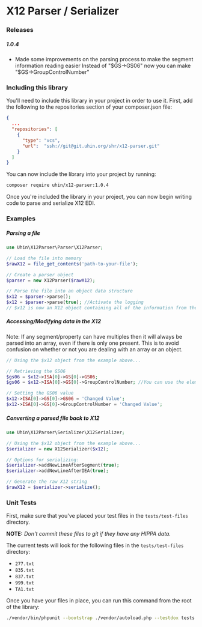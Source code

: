 # X12 Parser / Serializer

### Releases

##### 1.0.4
- Made some improvements on the parsing process to make the segment information reading easier
  Instead of "$GS->GS06" now you can make "$GS->GroupControlNumber"


### Including this library

You'll need to include this library in your project in order to use it. First, add the following to the repositories section of your composer.json file:
```json
{
  ...
  "repositories": [
    {
      "type": "vcs",
      "url":  "ssh://git@git.uhin.org/shr/x12-parser.git"
    }
  ]
}
```

You can now include the library into your project by running:

```bash
composer require uhin/x12-parser:1.0.4
```

Once you're included the library in your project, you can now begin writing code to parse and serialize X12 EDI.


### Examples

##### Parsing a file
```php
use Uhin\X12Parser\Parser\X12Parser;

// Load the file into memory
$rawX12 = file_get_contents('path-to-your-file');

// Create a parser object
$parser = new X12Parser($rawX12);

// Parse the file into an object data structure
$x12 = $parser->parse();
$x12 = $parser->parse(true); //Activate the logging
// $x12 is now an X12 object containing all of the information from the X12 file
```

##### Accessing/Modifying data in the X12
Note: If any segment/property can have multiples then it will always be parsed into an array, even if there is only one present. 
This is to avoid confusion on whether or not you are dealing with an array or an object.
```php
// Using the $x12 object from the example above...

// Retrieving the GS06
$gs06 = $x12->ISA[0]->GS[0]->GS06;
$gs06 = $x12->ISA[0]->GS[0]->GroupControlNumber; //You can use the element name

// Setting the GS06 value
$x12->ISA[0]->GS[0]->GS06 = 'Changed Value';
$x12->ISA[0]->GS[0]->GroupControlNumber = 'Changed Value';
```

##### Converting a parsed file back to X12
```php
use Uhin\X12Parser\Serializer\X12Serializer;

// Using the $x12 object from the example above...
$serializer = new X12Serializer($x12);

// Options for serializing:
$serializer->addNewLineAfterSegment(true);
$serializer->addNewLineAfterIEA(true);

// Generate the raw X12 string
$rawX12 = $serializer->serialize();
```


### Unit Tests

First, make sure that you've placed your test files in the `tests/test-files` directory.

__NOTE:__ _Don't commit these files to git if they have any HIPPA data._ 

The current tests will look for the following files in the `tests/test-files` directory:
- `277.txt`
- `835.txt`
- `837.txt`
- `999.txt`
- `TA1.txt`

Once you have your files in place, you can run this command from the root of the library:

```bash
./vendor/bin/phpunit --bootstrap ./vendor/autoload.php --testdox tests
```